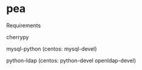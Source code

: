 pea
===
Requirements

cherrypy

mysql-python (centos: mysql-devel)

python-ldap (centos: python-devel openldap-devel)

